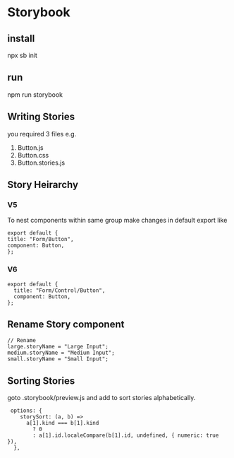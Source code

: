 # Storybook

## install

npx sb init

## run

npm run storybook

## Writing Stories

you required 3 files
e.g.

1. Button.js
2. Button.css
3. Button.stories.js

## Story Heirarchy

### V5

To nest components within same group make changes in default export like

```
export default {
title: "Form/Button",
component: Button,
};

```

### V6

```
export default {
  title: "Form/Control/Button",
  component: Button,
};
```

## Rename Story component

```
// Rename
large.storyName = "Large Input";
medium.storyName = "Medium Input";
small.storyName = "Small Input";
```

## Sorting Stories

goto .storybook/preview.js and add to sort stories alphabetically.

```
 options: {
    storySort: (a, b) =>
      a[1].kind === b[1].kind
        ? 0
        : a[1].id.localeCompare(b[1].id, undefined, { numeric: true }),
  },
```
